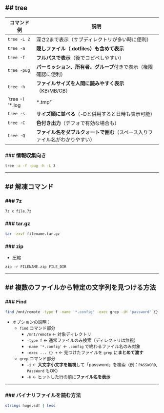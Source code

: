 ## ## tree

| コマンド例           | 説明                                       |
| --------------- | ---------------------------------------- |
| `tree -L 2`     | 深さ2まで表示（サブディレクトリが多い時に便利）                 |
| `tree -a`       | **隠しファイル（.dotfiles）も含めて表示**              |
| `tree -f`       | **フルパスで表示**（後でコピペしやすい）                   |
| `tree -pug`     | **パーミッション、所有者、グループ**付きで表示（権限確認に便利）       |
| `tree -h`       | **ファイルサイズを人間に読みやすく表示**（KB/MB/GB）         |
| `tree -I '*.log | *.tmp'`                                  |
| `tree -s`       | **サイズ順に並べる**（-Dと併用すると日時も表示可能）            |
| `tree -C`       | **色付き出力**（デフォで有効な場合も）                    |
| `tree -Q`       | **ファイル名をダブルクォートで囲む**（スペース入りファイル名がわかりやすい） |

### ### 情報収集向き
```sh 
tree -a -f -pug -h -L 3
```

---

## ## 解凍コマンド
### ### 7z
```sh
7z x file.7z
```

### ### tar.gz
```sh
tar -zxvf filename.tar.gz
```

### ### zip
- 圧縮
```
zip -r FILENAME.zip FILE_DIR
```

---
## ## 複数のファイルから特定の文字列を見つける方法
### ### Find
```sh
find /mnt/remote -type f -name '*.config' -exec grep -iH 'password' {} +
```
- オプションの説明：
	-  `find` コマンド部分
		- `/mnt/remote` ← 対象ディレクトリ
		- `-type f` ← 通常ファイルのみ検索（ディレクトリは無視）
		- `-name '*.config'` ← `.config` で終わるファイル名のみ対象
		- `-exec ... {} +` ← 見つけたファイルを `grep` に**まとめて渡す**
    - `grep` コマンド部分
		- `-i` ← **大文字小文字を無視**して「password」を検索（例：`PASSWORD`, `PassWord` もOK）
	    - `-H` ← ヒットした行の前に**ファイル名を表示**
	
---
### ### バイナリファイルを読む方法
```sh
strings hoge.sdf | less
```
